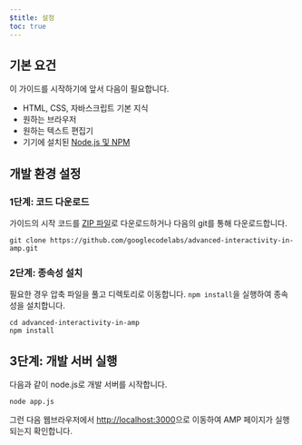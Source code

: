 ```yaml
---
$title: 설정
toc: true
---
```




## 기본 요건

이 가이드를 시작하기에 앞서 다음이 필요합니다.

- HTML, CSS, 자바스크립트 기본 지식
- 원하는 브라우저
- 원하는 텍스트 편집기
- 기기에 설치된 [Node.js 및 NPM](https://docs.npmjs.com/getting-started/installing-node)

## 개발 환경 설정

### 1단계: 코드 다운로드

가이드의 시작 코드를 [ZIP 파일](https://github.com/googlecodelabs/advanced-interactivity-in-amp/archive/master.zip)로 다운로드하거나 다음의 git를 통해 다운로드합니다.

```shell
git clone https://github.com/googlecodelabs/advanced-interactivity-in-amp.git
```

### 2단계: 종속성 설치

필요한 경우 압축 파일을 풀고 디렉토리로 이동합니다. `npm install`을 실행하여 종속성을 설치합니다.

```shell
cd advanced-interactivity-in-amp
npm install
```


## 3단계: 개발 서버 실행

다음과 같이 node.js로 개발 서버를 시작합니다.

```shell
node app.js
```

그런 다음 웹브라우저에서 <a href="http://localhost:3000">http://localhost:3000</a>으로 이동하여 AMP 페이지가 실행되는지 확인합니다.
